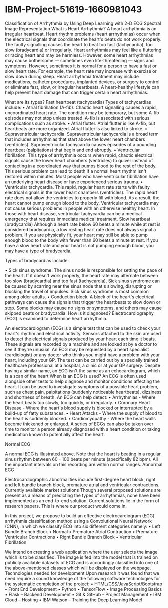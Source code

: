 # IBM-Project-51619-1660981043
Classification of Arrhythmia by Using Deep Learning with 2-D ECG Spectral Image Representation
What is Heart Arrhythmia?
A heart arrhythmia is an irregular heartbeat. Heart rhythm problems (heart arrhythmias) occur when the electrical signals that coordinate the heart's beats do not work properly. The faulty signalling causes the heart to beat too fast (tachycardia), too slow (bradycardia) or irregularly. 
Heart arrhythmias may feel like a fluttering or racing heart and may be harmless. However, some heart arrhythmias may cause bothersome — sometimes even life-threatening — signs and symptoms.
However, sometimes it is normal for a person to have a fast or slow heart rate. For example, the heart rate may increase with exercise or slow down during sleep.
Heart arrhythmia treatment may include medications, catheter procedures, implanted devices, or surgery to control or eliminate fast, slow, or irregular heartbeats. A heart-healthy lifestyle can help prevent heart damage that can trigger certain heart arrhythmias.

What are its types?
Fast heartbeat (tachycardia)
Types of tachycardias include:
•	Atrial fibrillation (A-fib). Chaotic heart signalling causes a rapid, uncoordinated heart rate. The condition may be temporary, but some A-fib episodes may not stop unless treated. A-fib is associated with serious complications such as stroke.
•	Atrial flutter. Atrial flutter is like A-fib, but heartbeats are more organized. Atrial flutter is also linked to stroke.
•	Supraventricular tachycardia. Supraventricular tachycardia is a broad term that includes arrhythmias that start above the lower heart chambers (ventricles). Supraventricular tachycardia causes episodes of a pounding heartbeat (palpitations) that begin and end abruptly.
•	Ventricular fibrillation. This type of arrhythmia occurs when rapid, chaotic electrical signals cause the lower heart chambers (ventricles) to quiver instead of contacting in a coordinated way that pumps blood to the rest of the body. This serious problem can lead to death if a normal heart rhythm isn't restored within minutes. Most people who have ventricular fibrillation have an underlying heart disease or have experienced serious trauma.
•	Ventricular tachycardia. This rapid, regular heart rate starts with faulty electrical signals in the lower heart chambers (ventricles). The rapid heart rate does not allow the ventricles to properly fill with blood. As a result, the heart cannot pump enough blood to the body. Ventricular tachycardia may not cause serious problems in people with an otherwise healthy heart. In those with heart disease, ventricular tachycardia can be a medical emergency that requires immediate medical treatment.
Slow heartbeat (bradycardia)
Although a heart rate below 60 beats a minute while at rest is considered bradycardia, a low resting heart rate does not always signal a problem. If you are physically fit, your heart may still be able to pump enough blood to the body with fewer than 60 beats a minute at rest.
If you have a slow heart rate and your heart is not pumping enough blood, you may have a type of bradycardia. 


Types of bradycardias include:

•	Sick sinus syndrome. The sinus node is responsible for setting the pace of the heart. If it doesn't work properly, the heart rate may alternate between too slow (bradycardia) and too fast (tachycardia). Sick sinus syndrome can be caused by scarring near the sinus node that's slowing, disrupting or blocking the travel of impulses. Sick sinus syndrome is most common among older adults.
•	Conduction block. A block of the heart's electrical pathways can cause the signals that trigger the heartbeats to slow down or stop. Some blocks may cause no signs or symptoms, and others may cause skipped beats or bradycardia.
How is it diagnosed?
Electrocardiography (ECG) is examined to determine heart arrhythmia.
 
An electrocardiogram (ECG) is a simple test that can be used to check your heart's rhythm and electrical activity. Sensors attached to the skin are used to detect the electrical signals produced by your heart each time it beats. These signals are recorded by a machine and are looked at by a doctor to see if they're unusual. An ECG may be requested by a heart specialist (cardiologist) or any doctor who thinks you might have a problem with your heart, including your GP. The test can be carried out by a specially trained healthcare professional at a hospital, a clinic or at your GP surgery. Despite having a similar name, an ECG isn't the same as an echocardiogram, which is a scan of the heart
When is an ECG is used?
An ECG is often used alongside other tests to help diagnose and monitor conditions affecting the heart. It can be used to investigate symptoms of a possible heart problem, such as chest pain, palpitations (suddenly noticeable heartbeats), dizziness and shortness of breath. An ECG can help detect:
•	Arrhythmias - Where the heart beats too slowly, too quickly, or irregularly.
•	Coronary Heart Disease - Where the heart's blood supply is blocked or interrupted by a build-up of fatty substances.
•	Heart Attacks - Where the supply of blood to the heart is suddenly blocked.
•	Cardiomyopathy - Where the heart walls become thickened or enlarged.
A series of ECGs can also be taken over time to monitor a person already diagnosed with a heart condition or taking medication known to potentially affect the heart.







Normal ECG
 
A normal ECG is illustrated above. Note that the heart is beating in a regular sinus rhythm between 60 - 100 beats per minute (specifically 82 bpm). All the important intervals on this recording are within normal ranges.
Abnormal ECG
 				 
Electrocardiographic abnormalities include first-degree heart block, right and left bundle branch block, premature atrial and ventricular contractions.
Currently available market solutions
Though several proposed solutions are present as a means of predicting the types of arrhythmias, none have been implemented as an end-to-end solution. Current solutions lie in the form of research papers. This is where our product would come in. 

In this project, we propose to build an effective electrocardiogram (ECG) arrhythmia classification method using a Convolutional Neural Network (CNN), in which we classify ECG into six different categories namely:
•	Left Bundle Branch Block
•	Normal
•	Premature Atrial Contraction
•	Premature Ventricular Contractions
•	Right Bundle Branch Block
•	Ventricular Fibrillation

We intend on creating a web application where the user selects the image which is to be classified. The image is fed into the model that is trained on publicly available datasets of ECG and is accordingly classified into one of the above-mentioned classes which will be displayed on the webpage.
Technologies needed for development
Upon research it was found that we need require a sound knowledge of the following software technologies for the systematic completion of the project:
•	HTML/CSS/JavaScript/Bootstrap – Front End Development
•	Python
•	TensorFlow
•	Image Processing Basics
•	Flask – Backend Development
•	Git & GitHub – Project Management
•	IBM Cloud – Hosting
•	IBM Watson – Training the Deep Learning Model
